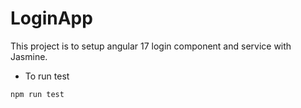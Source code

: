 # LoginApp

This project is to setup angular 17 login component and service with Jasmine.

- To run test

```
npm run test
```

